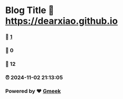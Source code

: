 # Blog Title :link: https://dearxiao.github.io 
### :page_facing_up: [1](https://dearxiao.github.io/tag.html) 
### :speech_balloon: 0 
### :hibiscus: 12 
### :alarm_clock: 2024-11-02 21:13:05 
### Powered by :heart: [Gmeek](https://github.com/Meekdai/Gmeek)
